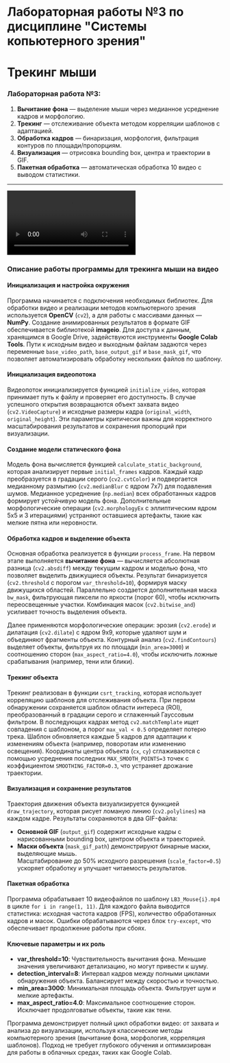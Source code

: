 #   Лабораторная работы №3 по дисциплине "Системы копьютерного зрения"
# Трекинг мыши

### Лабораторная работа №3:
1. **Вычитание фона** — выделение мыши через медианное усреднение кадров и морфологию.  
2. **Трекинг** — отслеживание объекта методом корреляции шаблонов с адаптацией.  
3. **Обработка кадров** — бинаризация, морфология, фильтрация контуров по площади/пропорциям.  
4. **Визуализация** — отрисовка bounding box, центра и траектории в GIF.  
5. **Пакетная обработка** — автоматическая обработка 10 видео с выводом статистики.  

---

![alt text](Result/Tracking_videos/LB3_Mouse_tracking1.mp4)

### Описание работы программы для трекинга мыши на видео  

#### Инициализация и настройка окружения  
Программа начинается с подключения необходимых библиотек. Для обработки видео и реализации методов компьютерного зрения используется **OpenCV** (`cv2`), а для работы с массивами данных — **NumPy**. Создание анимированных результатов в формате GIF обеспечивается библиотекой **imageio**. Для доступа к данным, хранящимся в Google Drive, задействуются инструменты **Google Colab Tools**. Пути к исходным видео и выходным файлам задаются через переменные `base_video_path`, `base_output_gif` и `base_mask_gif`, что позволяет автоматизировать обработку нескольких файлов по шаблону.  

#### Инициализация видеопотока  
Видеопоток инициализируется функцией `initialize_video`, которая принимает путь к файлу и проверяет его доступность. В случае успешного открытия возвращаются объект захвата видео (`cv2.VideoCapture`) и исходные размеры кадра (`original_width`, `original_height`). Эти параметры критически важны для корректного масштабирования результатов и сохранения пропорций при визуализации.  

#### Создание модели статического фона  
Модель фона вычисляется функцией `calculate_static_background`, которая анализирует первые `initial_frames` кадров. Каждый кадр преобразуется в градации серого (`cv2.cvtColor`) и подвергается медианному размытию (`cv2.medianBlur` с ядром 7x7) для подавления шумов. Медианное усреднение (`np.median`) всех обработанных кадров формирует устойчивую модель фона. Дополнительные морфологические операции (`cv2.morphologyEx` с эллиптическим ядром 5x5 и 3 итерациями) устраняют оставшиеся артефакты, такие как мелкие пятна или неровности.  

#### Обработка кадров и выделение объекта  
Основная обработка реализуется в функции `process_frame`. На первом этапе выполняется **вычитание фона** — вычисляется абсолютная разница (`cv2.absdiff`) между текущим кадром и моделью фона, что позволяет выделить движущиеся объекты. Результат бинаризуется (`cv2.threshold` с порогом `var_threshold=10`), формируя маску движущихся областей. Параллельно создается дополнительная маска `bw_mask`, фильтрующая пиксели по яркости (порог 60), чтобы исключить переосвещенные участки. Комбинация масок (`cv2.bitwise_and`) усиливает точность выделения объекта.  

Далее применяются морфологические операции: эрозия (`cv2.erode`) и дилатация (`cv2.dilate`) с ядром 9x9, которые удаляют шум и объединяют фрагменты объекта. Контурный анализ (`cv2.findContours`) выделяет объекты, фильтруя их по площади (`min_area=3000`) и соотношению сторон (`max_aspect_ratio=4.0`), чтобы исключить ложные срабатывания (например, тени или блики).  

#### Трекинг объекта  
Трекинг реализован в функции `csrt_tracking`, которая использует корреляцию шаблонов для отслеживания объекта. При первом обнаружении сохраняется шаблон области интереса (ROI), преобразованный в градации серого и сглаженный Гауссовым фильтром. В последующих кадрах метод `cv2.matchTemplate` ищет совпадения с шаблоном, а порог `max_val < 0.5` определяет потерю трека. Шаблон обновляется каждые 5 кадров для адаптации к изменениям объекта (например, поворотам или изменению освещения). Координаты центра объекта (`cx`, `cy`) сглаживаются с помощью усреднения последних `MAX_SMOOTH_POINTS=3` точек с коэффициентом `SMOOTHING_FACTOR=0.3`, что устраняет дрожание траектории.  

#### Визуализация и сохранение результатов  
Траектория движения объекта визуализируется функцией `draw_trajectory`, которая рисует ломаную линию (`cv2.polylines`) на каждом кадре. Результаты сохраняются в два GIF-файла:  
- **Основной GIF** (`output_gif`) содержит исходные кадры с нарисованными bounding box, центром объекта и траекторией.  
- **Маски объекта** (`mask_gif_path`) демонстрируют бинарные маски, выделяющие мышь.  
Масштабирование до 50% исходного разрешения (`scale_factor=0.5`) ускоряет обработку и улучшает читаемость результатов.  

#### Пакетная обработка  
Программа обрабатывает 10 видеофайлов по шаблону `LB3_Mouse{i}.mp4` в цикле `for i in range(1, 11)`. Для каждого файла выводится статистика: исходная частота кадров (FPS), количество обработанных кадров и масок. Ошибки обрабатываются через блок `try-except`, что обеспечивает продолжение работы при сбоях.  

#### Ключевые параметры и их роль  
- **var_threshold=10**: Чувствительность вычитания фона. Меньшие значения увеличивают детализацию, но могут привести к шуму.  
- **detection_interval=8**: Интервал кадров между полными циклами обнаружения объекта. Балансирует между скоростью и точностью.  
- **min_area=3000**: Минимальная площадь объекта. Фильтрует шум и мелкие артефакты.  
- **max_aspect_ratio=4.0**: Максимальное соотношение сторон. Исключает продолговатые объекты, такие как тени.  

Программа демонстрирует полный цикл обработки видео: от захвата и анализа до визуализации, используя классические методы компьютерного зрения (вычитание фона, морфология, корреляция шаблонов). Подход не требует глубокого обучения и оптимизирован для работы в облачных средах, таких как Google Colab.
